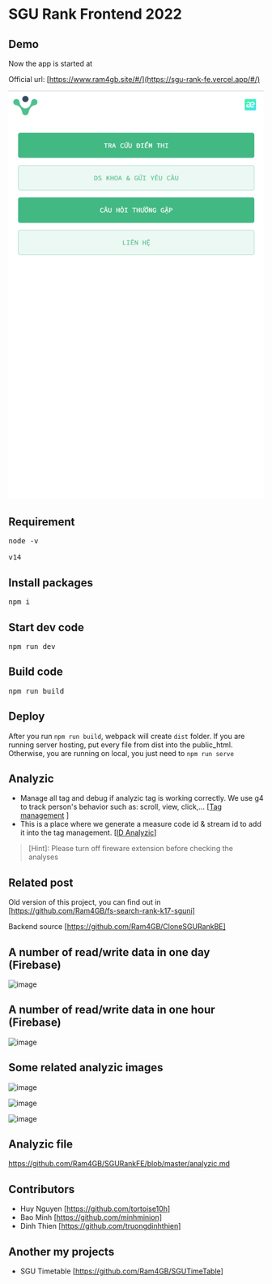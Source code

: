 # SGU Rank Frontend 2022

## Demo

Now the app is started at 

Official url: [https://www.ram4gb.site/#/](https://sgu-rank-fe.vercel.app/#/)

<div style="text-align: center">
  <img src="./src/assets/images/8.png" />
</div>

## Requirement
<pre>
node -v

v14
</pre>

## Install packages

<pre>
npm i
</pre>

## Start dev code

<pre>
npm run dev
</pre>

## Build code

<pre>
npm run build
</pre>

## Deploy

After you run ``npm run build``, webpack will create ``dist`` folder. If you are running server hosting, put every file from dist into the public_html. Otherwise, you are running on local, you just need to ``npm run serve ``

## Analyzic

- Manage all tag and debug if analyzic tag is working correctly. We use g4 to track person's behavior such as: scroll, view, click,... [[Tag management](https://tagmanager.google.com/#/home) ]
- This is a place where we generate a measure code id & stream id to add it into the tag management. [[ID Analyzic](https://analytics.google.com/analytics/web/?authuser=0&hl=en#/a160915242p322440600/admin/streams/table/3843323327)]

> [Hint]: Please turn off fireware extension before checking the analyses

## Related post

Old version of this project, you can find out in [https://github.com/Ram4GB/fs-search-rank-k17-sguni]

Backend source [https://github.com/Ram4GB/CloneSGURankBE]

## A number of read/write data in one day (Firebase)
![image](https://user-images.githubusercontent.com/43853507/179567767-5030b2c1-7979-48a9-b355-3d184191b6e0.png)

## A number of read/write data in one hour (Firebase)
![image](https://user-images.githubusercontent.com/43853507/179567938-67e317f0-4f51-4e2b-8022-2806a0ebd7d6.png)

## Some related analyzic images
![image](https://user-images.githubusercontent.com/43853507/179688040-b563fe79-ad5b-43d1-9915-c3fea539d25e.png)

![image](https://user-images.githubusercontent.com/43853507/179688059-094f6ae2-cc77-41cd-9f83-a27a2f1b9ec9.png)

![image](https://user-images.githubusercontent.com/43853507/180363302-b273e322-82d8-47d1-b66b-666853098f7a.png)

## Analyzic file

https://github.com/Ram4GB/SGURankFE/blob/master/analyzic.md

## Contributors

- Huy Nguyen [https://github.com/tortoise10h]
- Bao Minh [https://github.com/minhminion]
- Dinh Thien [https://github.com/truongdinhthien]

## Another my projects

- SGU Timetable [https://github.com/Ram4GB/SGUTimeTable]

